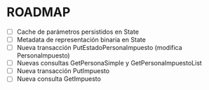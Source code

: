 # ROADMAP

- [ ] Cache de parámetros persistidos en State
- [ ] Metadata de representación binaria en State
- [ ] Nueva transacción PutEstadoPersonaImpuesto (modifica PersonaImpuesto)
- [ ] Nuevas consultas GetPersonaSimple y GetPersonaImpuestoList
- [ ] Nueva transacción PutImpuesto
- [ ] Nueva consulta GetImpuesto
